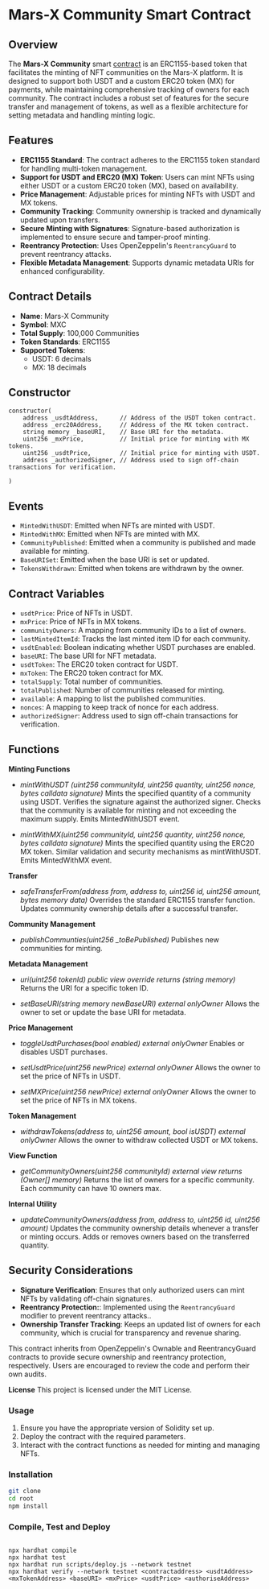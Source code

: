 # Mars-X Community Smart Contract

## Overview

The **Mars-X Community** smart [contract](https://amoy.polygonscan.com/address/0xe00c807EE706a60B87439f219180244765d94B90#code) is an ERC1155-based token that facilitates the minting of NFT communities on the Mars-X platform. It is designed to support both USDT and a custom ERC20 token (MX) for payments, while maintaining comprehensive tracking of owners for each community. The contract includes a robust set of features for the secure transfer and management of tokens, as well as a flexible architecture for setting metadata and handling minting logic.

## Features

- **ERC1155 Standard**: The contract adheres to the ERC1155 token standard for handling multi-token management.
- **Support for USDT and ERC20 (MX) Token**:  Users can mint NFTs using either USDT or a custom ERC20 token (MX), based on availability.
- **Price Management**: Adjustable prices for minting NFTs with USDT and MX tokens.
- **Community Tracking**: Community ownership is tracked and dynamically updated upon transfers.
- **Secure Minting with Signatures**: Signature-based authorization is implemented to ensure secure and tamper-proof minting.
- **Reentrancy Protection**: Uses OpenZeppelin's `ReentrancyGuard` to prevent reentrancy attacks.
- **Flexible Metadata Management**: Supports dynamic metadata URIs for enhanced configurability.

## Contract Details

- **Name**: Mars-X Community
- **Symbol**: MXC
- **Total Supply**: 100,000 Communities
- **Token Standards**: ERC1155
- **Supported Tokens**:
  - USDT: 6 decimals
  - MX: 18 decimals

## Constructor

```solidity
constructor(
    address _usdtAddress,      // Address of the USDT token contract.
    address _erc20Address,     // Address of the MX token contract.
    string memory _baseURI,    // Base URI for the metadata.
    uint256 _mxPrice,          // Initial price for minting with MX tokens.
    uint256 _usdtPrice,        // Initial price for minting with USDT.
    address _authorizedSigner, // Address used to sign off-chain transactions for verification.

)
```

## Events

- `MintedWithUSDT`: Emitted when NFTs are minted with USDT.
- `MintedWithMX`: Emitted when NFTs are minted with MX.
- `CommunityPublished`: Emitted when a community is published and made available for minting.
- `BaseURISet`: Emitted when the base URI is set or updated.
- `TokensWithdrawn`: Emitted when tokens are withdrawn by the owner.


## Contract Variables

- `usdtPrice`: Price of NFTs in USDT.
- `mxPrice`: Price of NFTs in MX tokens.
- `communityOwners`: A mapping from community IDs to a list of owners.
- `lastMintedItemId`: Tracks the last minted item ID for each community.
- `usdtEnabled`: Boolean indicating whether USDT purchases are enabled.
- `baseURI`: The base URI for NFT metadata.
- `usdtToken`: The ERC20 token contract for USDT.
- `mxToken`: The ERC20 token contract for MX.
- `totalSupply`: Total number of communities.
- `totalPublished`: Number of communities released for minting.
- `available`: A mapping to list the published communities.
- `nonces`: A mapping to keep track of nonce for each address.
- `authorizedSigner`: Address used to sign off-chain transactions for verification.


## Functions

**Minting Functions**
- *mintWithUSDT (uint256 communityId, uint256 quantity, uint256 nonce, bytes calldata signature)*
Mints the specified quantity of a community using USDT.
Verifies the signature against the authorized signer.
Checks that the community is available for minting and not exceeding the maximum supply.
Emits MintedWithUSDT event.

- *mintWithMX(uint256 communityId, uint256 quantity, uint256 nonce, bytes calldata signature)*
Mints the specified quantity using the ERC20 MX token.
Similar validation and security mechanisms as mintWithUSDT.
Emits MintedWithMX event.


**Transfer**
- *safeTransferFrom(address from, address to, uint256 id, uint256 amount, bytes memory data)*
Overrides the standard ERC1155 transfer function.
Updates community ownership details after a successful transfer.


**Community Management**
- *publishCommunties(uint256 _toBePublished)*
 Publishes new communities for minting.

**Metadata Management**
- *uri(uint256 tokenId) public view override returns (string memory)*
 Returns the URI for a specific token ID.

- *setBaseURI(string memory newBaseURI) external onlyOwner*
 Allows the owner to set or update the base URI for metadata.

**Price Management**

- *toggleUsdtPurchases(bool enabled) external onlyOwner*
Enables or disables USDT purchases.

- *setUsdtPrice(uint256 newPrice) external onlyOwner*
Allows the owner to set the price of NFTs in USDT.

- *setMXPrice(uint256 newPrice) external onlyOwner*
Allows the owner to set the price of NFTs in MX tokens.

**Token Management**
- *withdrawTokens(address to, uint256 amount, bool isUSDT) external onlyOwner*
Allows the owner to withdraw collected USDT or MX tokens.

**View Function**
- *getCommunityOwners(uint256 communityId) external view returns (Owner[] memory)*
Returns the list of owners for a specific community.
Each community can have 10 owners max.

**Internal Utility**
- *updateCommunityOwners(address from, address to, uint256 id, uint256 amount)*
Updates the community ownership details whenever a transfer or minting occurs.
Adds or removes owners based on the transferred quantity.

## Security Considerations

- **Signature Verification**: Ensures that only authorized users can mint NFTs by validating off-chain signatures.
- **Reentrancy Protection:**: Implemented using the `ReentrancyGuard` modifier to prevent reentrancy attacks..
- **Ownership Transfer Tracking**:  Keeps an updated list of owners for each community, which is crucial for transparency and revenue sharing.

This contract inherits from OpenZeppelin's Ownable and ReentrancyGuard contracts to provide secure ownership and reentrancy protection, respectively. Users are encouraged to review the code and perform their own audits.

**License**
This project is licensed under the MIT License.


### Usage

1. Ensure you have the appropriate version of Solidity set up.
2. Deploy the contract with the required parameters.
3. Interact with the contract functions as needed for minting and managing NFTs.

### Installation

```bash
git clone
cd root
npm install
```
### Compile, Test and Deploy

```shell

npx hardhat compile
npx hardhat test
npx hardhat run scripts/deploy.js --network testnet
npx hardhat verify --network testnet <contractaddress> <usdtAddress> <mxTokenAddress> <baseURI> <mxPrice> <usdtPrice> <authoriseAddress>

```
